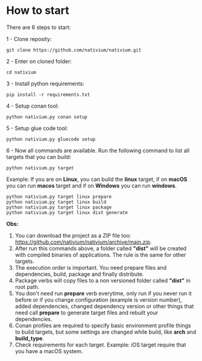 # How to start

There are 6 steps to start:

1 - Clone reposity:

```
git clone https://github.com/nativium/nativium.git
```

2 - Enter on cloned folder:

```
cd nativium
```

3 - Install python requirements:

```
pip install -r requirements.txt
```

4 -  Setup conan tool:

```
python nativium.py conan setup
```

5 - Setup glue code tool:

```
python nativium.py gluecode setup
```

6 - Now all commands are available. Run the following command to list all targets that you can build:

```
python nativium.py target
```

Example: If you are on **Linux**, you can build the **linux** target, if on **macOS** you can run **macos** target and if on **Windows** you can run **windows**.

```
python nativium.py target linux prepare  
python nativium.py target linux build  
python nativium.py target linux package  
python nativium.py target linux dist generate  
```

**Obs:**

1. You can download the project as a ZIP file too: https://github.com/nativium/nativium/archive/main.zip.
2. After run this commands above, a folder called **"dist"** will be created with compiled binaries of applications. The rule is the same for other targets.
3. The execution order is important. You need prepare files and dependencies, build, package and finally distribute.
4. Package verbs will copy files to a non versioned folder called **"dist"** in root path.
5. You don't need run **prepare** verb everytime, only run if you never run it before or if you change configuration (example is version number), added dependencies, changed dependency version or other things that need call **prepare** to generate target files and rebuilt your dependencies.
6. Conan profiles are required to specify basic environment profile things to build targets, but some settings are changed while build, like **arch** and **build_type**.
7. Check requirements for each target. Example: iOS target require that you have a macOS system.
